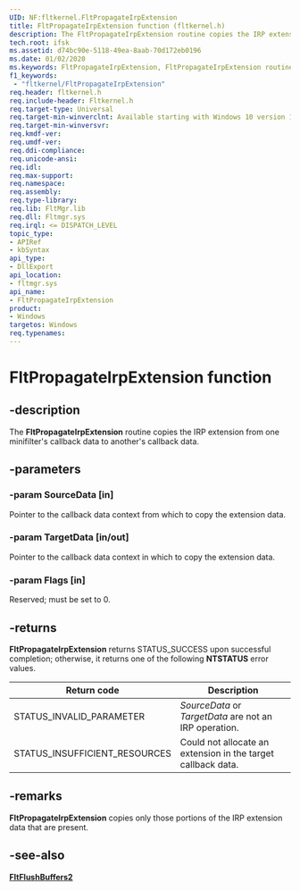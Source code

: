 ```yaml
---
UID: NF:fltkernel.FltPropagateIrpExtension
title: FltPropagateIrpExtension function (fltkernel.h)
description: The FltPropagateIrpExtension routine copies the IRP extension from one minifilter's callback data to another's callback data.
tech.root: ifsk
ms.assetid: d74bc90e-5118-49ea-8aab-70d172eb0196
ms.date: 01/02/2020
ms.keywords: FltPropagateIrpExtension, FltPropagateIrpExtension routine, fltkernel/FltPropagateIrpExtension
f1_keywords:
 - "fltkernel/FltPropagateIrpExtension"
req.header: fltkernel.h
req.include-header: Fltkernel.h
req.target-type: Universal
req.target-min-winverclnt: Available starting with Windows 10 version 1607.
req.target-min-winversvr: 
req.kmdf-ver: 
req.umdf-ver: 
req.ddi-compliance: 
req.unicode-ansi: 
req.idl: 
req.max-support: 
req.namespace: 
req.assembly: 
req.type-library: 
req.lib: FltMgr.lib
req.dll: Fltmgr.sys
req.irql: <= DISPATCH_LEVEL
topic_type:
- APIRef
- kbSyntax
api_type:
- DllExport
api_location:
- fltmgr.sys
api_name:
- FltPropagateIrpExtension
product:
- Windows
targetos: Windows
req.typenames: 
---
```


# FltPropagateIrpExtension function

## -description

The **FltPropagateIrpExtension** routine copies the IRP extension from one minifilter's callback data to another's callback data.

## -parameters

### -param SourceData [in]

Pointer to the callback data context from which to copy the extension data.

### -param TargetData [in/out]

Pointer to the callback data context in which to copy the extension data.

### -param Flags [in]

Reserved; must be set to 0.

## -returns

**FltPropagateIrpExtension** returns STATUS_SUCCESS upon successful completion; otherwise, it returns one of the following **NTSTATUS** error values.

| Return code | Description |
| ----------- | ----------- |
| STATUS_INVALID_PARAMETER | *SourceData* or *TargetData* are not an IRP operation. |
| STATUS_INSUFFICIENT_RESOURCES | Could not allocate an extension in the target callback data. |

## -remarks

**FltPropagateIrpExtension** copies only those portions of the IRP extension data that are present.

## -see-also

[**FltFlushBuffers2**](https://docs.microsoft.com/windows-hardware/drivers/ddi/fltkernel/nf-fltkernel-fltflushbuffers2)
